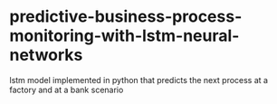 # predictive-business-process-monitoring-with-lstm-neural-networks
lstm model implemented in python that predicts the next process at a factory and at a bank scenario
